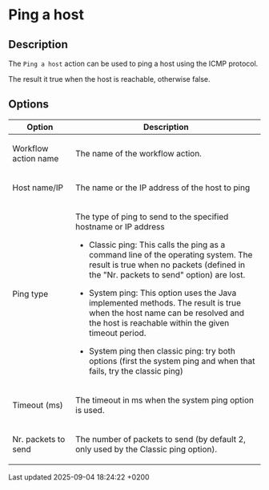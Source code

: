 <div id="header">

# Ping a host

</div>

<div id="content">

<div class="sect1">

## Description

<div class="sectionbody">

<div class="paragraph">

The `Ping a host` action can be used to ping a host using the ICMP protocol.

</div>

<div class="paragraph">

The result it true when the host is reachable, otherwise false.

</div>

</div>

</div>

<div class="sect1">

## Options

<div class="sectionbody">

<table>
<colgroup>
<col style="width: 25%" />
<col style="width: 75%" />
</colgroup>
<thead>
<tr class="header">
<th>Option</th>
<th>Description</th>
</tr>
</thead>
<tbody>
<tr class="odd">
<td><p>Workflow action name</p></td>
<td><p>The name of the workflow action.</p></td>
</tr>
<tr class="even">
<td><p>Host name/IP</p></td>
<td><p>The name or the IP address of the host to ping</p></td>
</tr>
<tr class="odd">
<td><p>Ping type</p></td>
<td><div class="content">
<div class="paragraph">
<p>The type of ping to send to the specified hostname or IP address</p>
</div>
<div class="ulist">
<ul>
<li><p>Classic ping: This calls the ping as a command line of the operating system. The result is true when no packets (defined in the &quot;Nr. packets to send&quot; option) are lost.</p></li>
<li><p>System ping: This option uses the Java implemented methods. The result is true when the host name can be resolved and the host is reachable within the given timeout period.</p></li>
<li><p>System ping then classic ping: try both options (first the system ping and when that fails, try the classic ping)</p></li>
</ul>
</div>
</div></td>
</tr>
<tr class="even">
<td><p>Timeout (ms)</p></td>
<td><p>The timeout in ms when the system ping option is used.</p></td>
</tr>
<tr class="odd">
<td><p>Nr. packets to send</p></td>
<td><p>The number of packets to send (by default 2, only used by the Classic ping option).</p></td>
</tr>
</tbody>
</table>

</div>

</div>

</div>

<div id="footer">

<div id="footer-text">

Last updated 2025-09-04 18:24:22 +0200

</div>

</div>
